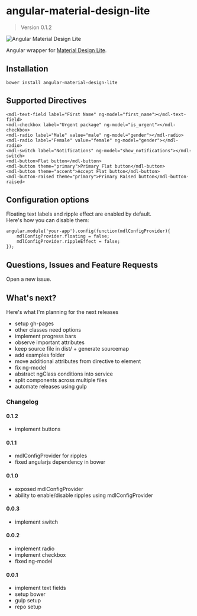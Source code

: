 # angular-material-design-lite
> Version 0.1.2

![Angular Material Design Lite](http://i.imgur.com/SI4Nmb3.png)

Angular wrapper for [Material Design Lite](http://getmdl.io).


## Installation

`bower install angular-material-design-lite`


## Supported Directives

`<mdl-text-field label="First Name" ng-model="first_name"></mdl-text-field>`  
`<mdl-checkbox label="Urgent package" ng-model="is_urgent"></mdl-checkbox>`  
`<mdl-radio label="Male" value="male" ng-model="gender"></mdl-radio>`  
`<mdl-radio label="Female" value="female" ng-model="gender"></mdl-radio>`  
`<mdl-switch label="Notifications" ng-model="show_notifications"></mdl-switch>`   
`<mdl-button>Flat button</mdl-button>`   
`<mdl-button theme="primary">Primary Flat button</mdl-button>`   
`<mdl-button theme="accent">Accept Flat button</mdl-button>`   
`<mdl-button-raised theme="primary">Primary Raised button</mdl-button-raised>`   


## Configuration options

Floating text labels and ripple effect are enabled by default.  
Here's how you can disable them:

    angular.module('your-app').config(function(mdlConfigProvider){
        mdlConfigProvider.floating = false;
        mdlConfigProvider.rippleEffect = false;
    });

## Questions, Issues and Feature Requests

Open a new issue.

## What's next?

Here's what I'm planning for the next releases

+ setup gh-pages
+ other classes need options
+ implement progress bars
+ observe important attributes
+ keep source file in dist/ + generate sourcemap
+ add examples folder
+ move additional attributes from directive to element
+ fix ng-model
+ abstract ngClass conditions into service
+ split components across multiple files
+ automate releases using gulp



### Changelog

#### 0.1.2

+ implement buttons

#### 0.1.1

+ mdlConfigProvider for ripples
+ fixed angularjs dependency in bower


#### 0.1.0

+ exposed mdlConfigProvider
+ ability to enable/disable ripples using mdlConfigProvider

#### 0.0.3

+ implement switch


#### 0.0.2

+ implement radio
+ implement checkbox
+ fixed ng-model


#### 0.0.1

+ implement text fields
+ setup bower
+ gulp setup
+ repo setup
